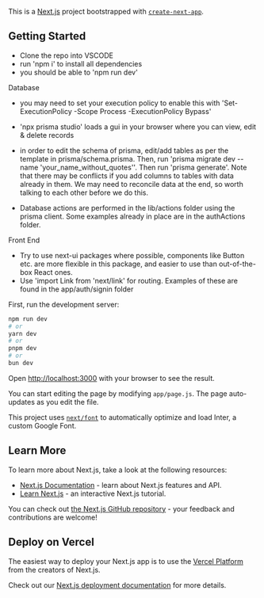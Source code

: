 This is a [Next.js](https://nextjs.org/) project bootstrapped with [`create-next-app`](https://github.com/vercel/next.js/tree/canary/packages/create-next-app).

## Getting Started

- Clone the repo into VSCODE
- run 'npm i' to install all dependencies
- you should be able to 'npm run dev'

Database

- you may need to set your execution policy to enable this with 'Set-ExecutionPolicy -Scope Process -ExecutionPolicy Bypass'

- 'npx prisma studio' loads a gui in your browser where you can view, edit & delete records

- in order to edit the schema of prisma, edit/add tables as per the template in prisma/schema.prisma. Then, run 'prisma migrate dev --name 'your_name_without_quotes''. Then run 'prisma generate'. Note that there may be conflicts if you add columns to tables with data already in them. We may need to reconcile data at the end, so worth talking to each other before we do this.

- Database actions are performed in the lib/actions folder using the prisma client. Some examples already in place are in the authActions folder.

Front End

- Try to use next-ui packages where possible, components like Button etc. are more flexible in this package, and easier to use than out-of-the-box React ones.
- Use 'import Link from 'next/link' for routing. Examples of these are found in the app/auth/signin folder

First, run the development server:

```bash
npm run dev
# or
yarn dev
# or
pnpm dev
# or
bun dev
```

Open [http://localhost:3000](http://localhost:3000) with your browser to see the result.

You can start editing the page by modifying `app/page.js`. The page auto-updates as you edit the file.

This project uses [`next/font`](https://nextjs.org/docs/basic-features/font-optimization) to automatically optimize and load Inter, a custom Google Font.

## Learn More

To learn more about Next.js, take a look at the following resources:

- [Next.js Documentation](https://nextjs.org/docs) - learn about Next.js features and API.
- [Learn Next.js](https://nextjs.org/learn) - an interactive Next.js tutorial.

You can check out [the Next.js GitHub repository](https://github.com/vercel/next.js/) - your feedback and contributions are welcome!

## Deploy on Vercel

The easiest way to deploy your Next.js app is to use the [Vercel Platform](https://vercel.com/new?utm_medium=default-template&filter=next.js&utm_source=create-next-app&utm_campaign=create-next-app-readme) from the creators of Next.js.

Check out our [Next.js deployment documentation](https://nextjs.org/docs/deployment) for more details.
